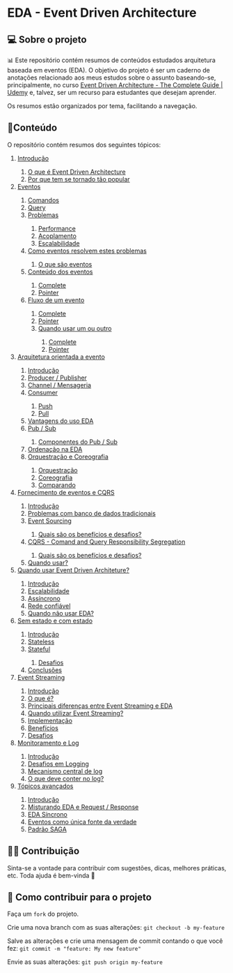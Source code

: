 # EDA - Event Driven Architecture

## 💻 Sobre o projeto

📊 Este repositório contém resumos de conteúdos estudados arquitetura baseada em eventos (EDA). O objetivo do projeto é ser um caderno de anotações relacionado aos meus estudos sobre o assunto baseando-se, principalmente, no curso [Event Driven Architecture - The Complete Guide | Udemy](https://www.udemy.com/course/event-driven-architecture-the-complete-guide/)  e, talvez, ser um recurso para estudantes que desejam aprender. 

Os resumos estão organizados por tema, facilitando a navegação.

## 📓Conteúdo

O repositório contém resumos dos seguintes tópicos:
<ol>
    <li>
        <a href="https://github.com/BrunoOlivei/EDA/blob/main/1.Introdu%C3%A7%C3%A3o.md">Introdução</a>
    </li>
    <ol>
        <li>
            <a
                href="https://github.com/BrunoOlivei/EDA/blob/main/1.Introdu%C3%A7%C3%A3o.md#o-que-%C3%A9-event-driven-architecture">O
                que é Event Driven Architecture</a>
        </li>
        <li>
            <a
                href="https://github.com/BrunoOlivei/EDA/blob/main/1.Introdu%C3%A7%C3%A3o.md#por-que-tem-se-tornado-t%C3%A3o-popular">Por
                que tem se tornado tão popular</a>
        </li>
    </ol>
    <li>
        <a href="https://github.com/BrunoOlivei/EDA/blob/main/2.Eventos.md">Eventos</a>
    </li>
    <ol>
        <li>
            <a href="https://github.com/BrunoOlivei/EDA/blob/main/2.Eventos.md#comandos">Comandos</a>
        </li>
        <li>
            <a href="https://github.com/BrunoOlivei/EDA/blob/main/2.Eventos.md#query">Query</a>
        </li>
        <li>
            <a href="https://github.com/BrunoOlivei/EDA/blob/main/2.Eventos.md#problemas">Problemas</a>
        </li>
        <ol>
            <li>
                <a href="https://github.com/BrunoOlivei/EDA/blob/main/2.Eventos.md#performance">Performance</a>
            </li>
            <li>
                <a href="https://github.com/BrunoOlivei/EDA/blob/main/2.Eventos.md#acoplamento">Acoplamento</a>
            </li>
            <li>
                <a href="https://github.com/BrunoOlivei/EDA/blob/main/2.Eventos.md#escalabilidade">Escalabilidade</a>
            </li>
        </ol>
        <li>
            <a href="https://github.com/BrunoOlivei/EDA/blob/main/2.Eventos.md#como-eventos-resolvem-estes-problemas">Como
                eventos resolvem estes problemas</a>
        </li>
        <ol>
            <li>
                <a href="https://github.com/BrunoOlivei/EDA/blob/main/2.Eventos.md#o-que-s%C3%A3o-eventos">O que são
                    eventos</a>
            </li>
        </ol>
        <li>
            <a href="https://github.com/BrunoOlivei/EDA/blob/main/2.Eventos.md#conte%C3%BAdo-dos-eventos">Conteúdo dos
                eventos</a>
        </li>
        <ol>
            <li>
                <a href="https://github.com/BrunoOlivei/EDA/blob/main/2.Eventos.md#complete">Complete</a>
            </li>
            <li>
                <a href="https://github.com/BrunoOlivei/EDA/blob/main/2.Eventos.md#pointer">Pointer</a>
            </li>
        </ol>
        <li>
            <a href="https://github.com/BrunoOlivei/EDA/blob/main/2.Eventos.md#fluxo-de-um-evento">Fluxo de um
                evento</a>
        </li>
        <ol>
            <li>
                <a href="https://github.com/BrunoOlivei/EDA/blob/main/2.Eventos.md#complete-1">Complete</a>
            </li>
            <li>
                <a href="https://github.com/BrunoOlivei/EDA/blob/main/2.Eventos.md#pointer-1">Pointer</a>
            </li>
            <li>
                <a href="https://github.com/BrunoOlivei/EDA/blob/main/2.Eventos.md#quando-usar-um-ou-outro">Quando usar
                    um ou outro</a>
            </li>
            <ol>
                <li>
                    <a href="https://github.com/BrunoOlivei/EDA/blob/main/2.Eventos.md#complete-2">Complete</a>
                </li>
                <li>
                    <a href="https://github.com/BrunoOlivei/EDA/blob/main/2.Eventos.md#pointer-2">Pointer</a>
                </li>
            </ol>
        </ol>
    </ol>
    <li>
        <a href="https://github.com/BrunoOlivei/EDA/blob/main/3.Arquitetura%20orientada%20a%20evento.md">Arquitetura
            orientada a evento</a>
    </li>
    <ol>
        <li>
            <a
                href="https://github.com/BrunoOlivei/EDA/blob/main/3.Arquitetura%20orientada%20a%20evento.md#introdu%C3%A7%C3%A3o">Introdução</a>
        </li>
        <li>
            <a
                href="https://github.com/BrunoOlivei/EDA/blob/main/3.Arquitetura%20orientada%20a%20evento.md#producer--publisher">Producer
                / Publisher</a>
        </li>
        <li>
            <a
                href="https://github.com/BrunoOlivei/EDA/blob/main/3.Arquitetura%20orientada%20a%20evento.md#channel--mensageria">Channel
                / Mensageria</a>
        </li>
        <li>
            <a
                href="https://github.com/BrunoOlivei/EDA/blob/main/3.Arquitetura%20orientada%20a%20evento.md#consumer">Consumer</a>
        </li>
        <ol>
            <li>
                <a
                    href="https://github.com/BrunoOlivei/EDA/blob/main/3.Arquitetura%20orientada%20a%20evento.md#push">Push</a>
            </li>
            <li>
                <a
                    href="https://github.com/BrunoOlivei/EDA/blob/main/3.Arquitetura%20orientada%20a%20evento.md#pull">Pull</a>
            </li>
        </ol>
        <li>
            <a
                href="https://github.com/BrunoOlivei/EDA/blob/main/3.Arquitetura%20orientada%20a%20evento.md#vantagens-do-uso-eda">Vantagens
                do uso EDA</a>
        </li>
        <li>
            <a href="https://github.com/BrunoOlivei/EDA/blob/main/3.Arquitetura%20orientada%20a%20evento.md#pub--sub">Pub
                / Sub</a>
        </li>
        <ol>
            <li>
                <a
                    href="https://github.com/BrunoOlivei/EDA/blob/main/3.Arquitetura%20orientada%20a%20evento.md#componentes-do-pubsub">Componentes
                    do Pub / Sub</a>
            </li>
        </ol>
        <li>
            <a
                href="https://github.com/BrunoOlivei/EDA/blob/main/3.Arquitetura%20orientada%20a%20evento.md#ordena%C3%A7%C3%A3o-na-eda">Ordenação
                na EDA</a>
        </li>
        <li>
            <a
                href="https://github.com/BrunoOlivei/EDA/blob/main/3.Arquitetura%20orientada%20a%20evento.md#orquestra%C3%A7%C3%A3o-e-coreografia">Orquestração
                e Coreografia</a>
        </li>
        <ol>
            <li>
                <a
                    href="https://github.com/BrunoOlivei/EDA/blob/main/3.Arquitetura%20orientada%20a%20evento.md#orquestra%C3%A7%C3%A3o">Orquestração</a>
            </li>
            <li>
                <a
                    href="https://github.com/BrunoOlivei/EDA/blob/main/3.Arquitetura%20orientada%20a%20evento.md#coreografia">Coreografia</a>
            </li>
            <li>
                <a
                    href="https://github.com/BrunoOlivei/EDA/blob/main/3.Arquitetura%20orientada%20a%20evento.md#comparando">Comparando</a>
            </li>
        </ol>
    </ol>
    <li>
        <a href="https://github.com/BrunoOlivei/EDA/blob/main/4.%20Fornecimento%20de%20eventos%20e%20CQRS.md">Fornecimento
            de eventos e CQRS</a>
    </li>
    <ol>
        <li>
            <a href="https://github.com/BrunoOlivei/EDA/blob/main/4.%20Fornecimento%20de%20eventos%20e%20CQRS.md#introdu%C3%A7%C3%A3o">Introdução</a>
        </li>
        <li>
            <a href="https://github.com/BrunoOlivei/EDA/blob/main/4.%20Fornecimento%20de%20eventos%20e%20CQRS.md#problemas-com-banco-de-dados-tradicionais">Problemas
                com banco de dados tradicionais</a>
        </li>
        <li>
            <a href="https://github.com/BrunoOlivei/EDA/blob/main/4.%20Fornecimento%20de%20eventos%20e%20CQRS.md#event-sourcing">Event
                Sourcing</a>
        </li>
        <ol>
            <li>
                <a href="https://github.com/BrunoOlivei/EDA/blob/main/4.%20Fornecimento%20de%20eventos%20e%20CQRS.md#quais-s%C3%A3o-os-benef%C3%ADcios-e-desafios">Quais
                    são os benefícios e desafios?</a>
            </li>
        </ol>
        <li>
            <a href="https://github.com/BrunoOlivei/EDA/blob/main/4.%20Fornecimento%20de%20eventos%20e%20CQRS.md#cqrs---comand-and-query-responsibility-segregation">CQRS
                - Comand and Query Responsibility Segregation</a>
        </li>
        <ol>
            <li>
                <a href="https://github.com/BrunoOlivei/EDA/blob/main/4.%20Fornecimento%20de%20eventos%20e%20CQRS.md#quais-s%C3%A3o-os-benef%C3%ADcios-e-desafios-1">Quais
                    são os benefícios e desafios?</a>
            </li>
        </ol>
        <li>
            <a href="https://github.com/BrunoOlivei/EDA/blob/main/4.%20Fornecimento%20de%20eventos%20e%20CQRS.md#quando-usar">Quando
                usar?</a>
        </li>
    </ol>
    <li>
        <a href="https://github.com/BrunoOlivei/EDA/blob/main/5.%20Quando%20usar%20Event%20Driven%20Architeture.md">Quando
            usar Event Driven Architeture?</a>
    </li>
    <ol>
        <li>
            <a href="https://github.com/BrunoOlivei/EDA/blob/main/5.%20Quando%20usar%20Event%20Driven%20Architeture.md#introdu%C3%A7%C3%A3o">Introdução</a>
        </li>
        <li>
            <a href="https://github.com/BrunoOlivei/EDA/blob/main/5.%20Quando%20usar%20Event%20Driven%20Architeture.md#escalabilidade">Escalabilidade</a>
        </li>
        <li>
            <a href="https://github.com/BrunoOlivei/EDA/blob/main/5.%20Quando%20usar%20Event%20Driven%20Architeture.md#ass%C3%ADncrono">Assíncrono</a>
        </li>
        <li>
            <a href="https://github.com/BrunoOlivei/EDA/blob/main/5.%20Quando%20usar%20Event%20Driven%20Architeture.md#rede-confi%C3%A1vel">Rede
                confiável</a>
        </li>
        <li>
            <a href="https://github.com/BrunoOlivei/EDA/blob/main/5.%20Quando%20usar%20Event%20Driven%20Architeture.md#quando-n%C3%A3o-usar-eda">Quando
                não usar EDA?</a>
        </li>
    </ol>
    <li>
        <a href="https://github.com/BrunoOlivei/EDA/blob/main/6.%20Sem%20estado%20e%20com%20estado.md">Sem estado e com estado</a>
    </li>
    <ol>
        <li>
            <a href="https://github.com/BrunoOlivei/EDA/blob/main/6.%20Sem%20estado%20e%20com%20estado.md#introdu%C3%A7%C3%A3o">Introdução</a>
        </li>
        <li>
            <a href="https://github.com/BrunoOlivei/EDA/blob/main/6.%20Sem%20estado%20e%20com%20estado.md#stateless">Stateless</a>
        </li>
        <li>
            <a href="https://github.com/BrunoOlivei/EDA/blob/main/6.%20Sem%20estado%20e%20com%20estado.md#stateful">Stateful</a>
        </li>
        <ol>
            <li>
                <a href="https://github.com/BrunoOlivei/EDA/blob/main/6.%20Sem%20estado%20e%20com%20estado.md#desafios">Desafios</a>
            </li>
        </ol>
        <li>
            <a href="https://github.com/BrunoOlivei/EDA/blob/main/6.%20Sem%20estado%20e%20com%20estado.md#conclus%C3%B5es">Conclusões</a>
        </li>
    </ol>
    <li>
        <a href="https://github.com/BrunoOlivei/EDA/blob/main/7.%20Event%20Streaming.md">Event Streaming</a>
    </li>
    <ol>
        <li>
            <a href="https://github.com/BrunoOlivei/EDA/blob/main/7.%20Event%20Streaming.md#introdu%C3%A7%C3%A3o">Introdução</a>
        </li>
        <li>
            <a href="https://github.com/BrunoOlivei/EDA/blob/main/7.%20Event%20Streaming.md#o-que-%C3%A9">O que é?</a>
        </li>
        <li>
            <a href="https://github.com/BrunoOlivei/EDA/blob/main/7.%20Event%20Streaming.md#principais-diferen%C3%A7as-entre-event-streaming-e-eda">Principais
                diferenças entre Event Streaming e EDA</a>
        </li>
        <li>
            <a href="https://github.com/BrunoOlivei/EDA/blob/main/7.%20Event%20Streaming.md#quando-utilizar-event-streaming">Quando
                utilizar Event Streaming?</a>
        </li>
        <li>
            <a href="https://github.com/BrunoOlivei/EDA/blob/main/7.%20Event%20Streaming.md#implementa%C3%A7%C3%A3o">Implementação</a>
        </li>
        <li>
            <a href="https://github.com/BrunoOlivei/EDA/blob/main/7.%20Event%20Streaming.md#benef%C3%ADcios">Benefícios</a>
        </li>
        <li>
            <a href="https://github.com/BrunoOlivei/EDA/blob/main/7.%20Event%20Streaming.md#desafios">Desafios</a>
        </li>
    </ol>
    <li>
        <a href="https://github.com/BrunoOlivei/EDA/blob/main/8.%20Monitoramento%20e%20Log.md">Monitoramento e Log</a>
    </li>
    <ol>
        <li>
            <a href="https://github.com/BrunoOlivei/EDA/blob/main/8.%20Monitoramento%20e%20Log.md#introdu%C3%A7%C3%A3o">Introdução</a>
        </li>
        <li>
            <a href="https://github.com/BrunoOlivei/EDA/blob/main/8.%20Monitoramento%20e%20Log.md#desafios-em-logging">Desafios
                em Logging</a>
        </li>
        <li>
            <a href="https://github.com/BrunoOlivei/EDA/blob/main/8.%20Monitoramento%20e%20Log.md#mecanismo-central-de-log">Mecanismo
                central de log</a>
        </li>
        <li>
            <a href="https://github.com/BrunoOlivei/EDA/blob/main/8.%20Monitoramento%20e%20Log.md#o-que-deve-conter-no-log">O
                que deve conter no log?</a>
        </li>
    </ol>
    <li>
        <a href="https://github.com/BrunoOlivei/EDA/blob/main/9.%20T%C3%B3picos%20avan%C3%A7ados.md">Tópicos avançados</a>
    </li>
    <ol>
        <li>
            <a href="https://github.com/BrunoOlivei/EDA/blob/main/9.%20T%C3%B3picos%20avan%C3%A7ados.md#introdu%C3%A7%C3%A3o">Introdução</a>
        </li>
        <li>
            <a href="https://github.com/BrunoOlivei/EDA/blob/main/9.%20T%C3%B3picos%20avan%C3%A7ados.md#misturando-eda-e-request--response">Misturando
                EDA e Request / Response</a>
        </li>
        <li>
		    <a href="https://github.com/BrunoOlivei/EDA/blob/main/9.%20T%C3%B3picos%20avan%C3%A7ados.md#eda-s%C3%ADncrono">EDA Síncrono</a>
		</li>
        <li>
		    <a href="https://github.com/BrunoOlivei/EDA/blob/main/9.%20T%C3%B3picos%20avan%C3%A7ados.md#eventos-como-%C3%BAnica-fonte-da-verdade">Eventos como única fonte da verdade</a>
		</li>
		<li>
		<a href="https://github.com/BrunoOlivei/EDA/blob/main/9.%20T%C3%B3picos%20avan%C3%A7ados.md#o-padr%C3%A3o-saga">Padrão SAGA</a>
		</li>
    </ol>
</ol>

## 👨‍💻 Contribuição
Sinta-se a vontade para contribuir com sugestões, dicas, melhores práticas, etc. Toda ajuda é bem-vinda 💜

## 💪 Como contribuir para o projeto
Faça um `fork` do projeto.

Crie uma nova branch com as suas alterações: `git checkout -b my-feature`

Salve as alterações e crie uma mensagem de commit contando o que você fez: `git commit -m "feature: My new feature"`

Envie as suas alterações: `git push origin my-feature`
